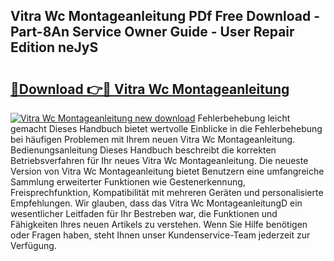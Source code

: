 ## Vitra Wc Montageanleitung PDf Free Download - Part-8An Service Owner Guide - User Repair Edition neJyS

# <h2><a href="http://df6yli.blite.top/?on=Vitra+Wc+Montageanleitung">🔗Download 👉🔴 Vitra Wc Montageanleitung</a></h2>

[![Vitra Wc Montageanleitung new download](https://i.imgur.com/lujVjoI.png)](http://df6yli.blite.top/?on=Vitra+Wc+Montageanleitung)
Fehlerbehebung leicht gemacht Dieses Handbuch bietet wertvolle Einblicke in die Fehlerbehebung bei häufigen Problemen mit Ihrem neuen Vitra Wc Montageanleitung. Bedienungsanleitung Dieses Handbuch beschreibt die korrekten Betriebsverfahren für Ihr neues Vitra Wc Montageanleitung. Die neueste Version von Vitra Wc Montageanleitung bietet Benutzern eine umfangreiche Sammlung erweiterter Funktionen wie Gestenerkennung, Freisprechfunktion, Kompatibilität mit mehreren Geräten und personalisierte Empfehlungen. Wir glauben, dass das Vitra Wc MontageanleitungD ein wesentlicher Leitfaden für Ihr Bestreben war, die Funktionen und Fähigkeiten Ihres neuen Artikels zu verstehen. Wenn Sie Hilfe benötigen oder Fragen haben, steht Ihnen unser Kundenservice-Team jederzeit zur Verfügung.
